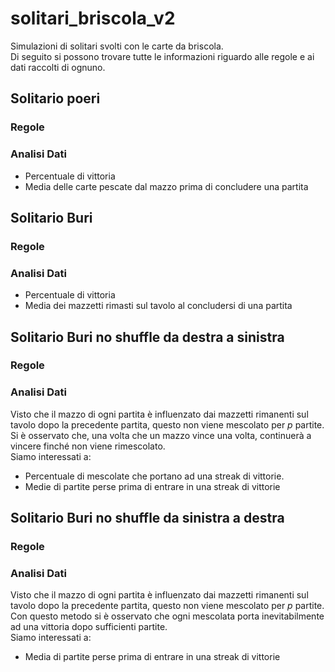 # solitari_briscola_v2
Simulazioni di solitari svolti con le carte da briscola.  
Di seguito si possono trovare tutte le informazioni riguardo alle regole e ai dati raccolti di ognuno.

## Solitario poeri
### Regole 
### Analisi Dati 
- Percentuale di vittoria
- Media delle carte pescate dal mazzo prima di concludere una partita

## Solitario Buri
### Regole 
### Analisi Dati 
- Percentuale di vittoria
- Media dei mazzetti rimasti sul tavolo al concludersi di una partita

## Solitario Buri no shuffle da destra a sinistra
### Regole 
### Analisi Dati 
Visto che il mazzo di ogni partita è influenzato dai mazzetti rimanenti sul tavolo dopo la precedente partita, questo non viene mescolato per _p_ partite.  
Si è osservato che, una volta che un mazzo vince una volta, continuerà a vincere finché non viene rimescolato.  
Siamo interessati a:
- Percentuale di mescolate che portano ad una streak di vittorie.
- Medie di partite perse prima di entrare in una streak di vittorie

## Solitario Buri no shuffle da sinistra a destra
### Regole 
### Analisi Dati 
Visto che il mazzo di ogni partita è influenzato dai mazzetti rimanenti sul tavolo dopo la precedente partita, questo non viene mescolato per _p_ partite.  
Con questo metodo si è osservato che ogni mescolata porta inevitabilmente ad una vittoria dopo sufficienti partite.  
Siamo interessati a:
- Media di partite perse prima di entrare in una streak di vittorie

